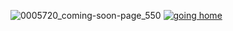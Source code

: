 ![0005720_coming-soon-page_550](https://user-images.githubusercontent.com/10287629/104704273-c6918c80-575b-11eb-9fca-8bff77df20c5.jpeg)
[![going home](https://user-images.githubusercontent.com/10287629/104116490-67e3a180-535c-11eb-89c0-9d1a34281e97.gif)](https://logistex.github.io/smart_IT/)
